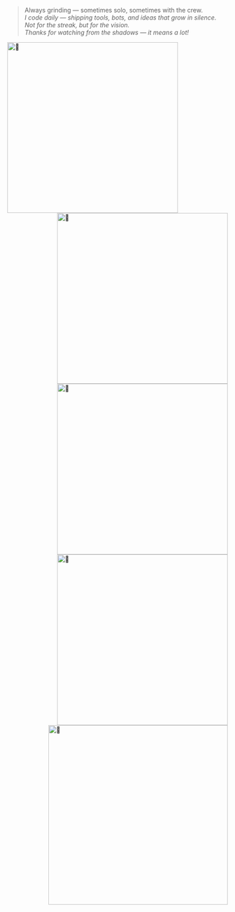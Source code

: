 > Always grinding — sometimes solo, sometimes with the crew.  
> _I code daily — shipping tools, bots, and ideas that grow in silence. Not for the streak, but for the vision._  
> _Thanks for watching from the shadows — it means a lot!_

[<img align="left" width="390" alt="🦇" src="https://raw.githubusercontent.com/BADZA99/metrics/master/metrics.classic.svg">](#)

[<img align="right" width="390" alt="🦇" src="https://raw.githubusercontent.com/BADZA99/metrics/master/metrics.plugin.wakatime.svg">](#)

[<img align="right" width="390" alt="🦇" src="https://github-readme-stats.vercel.app/api?username=BADZA99&hide_border=true&show_icons=true&theme=tokyonight&bg_color=FF000000&text_color=777777">](#)

[<img align="right" width="390" alt="🦇" src="http://github-readme-streak-stats.herokuapp.com?user=BADZA99&theme=tokyonight&hide_border=true&&dates=777777&background=FF000000">](#)

[<img align="right" width="410" alt="🦇" src="https://github-profile-trophy.vercel.app/?username=BADZA99&theme=radical&no-bg=true">](#)
